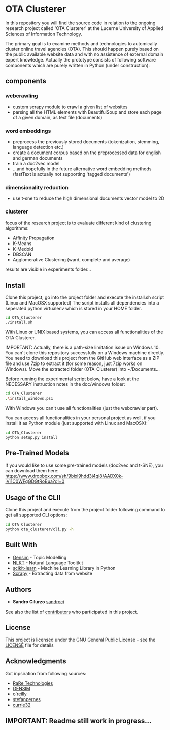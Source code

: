 # OTA Clusterer
In this repository you will find the source code in relation to the ongoing research project called 'OTA Clusterer' at the Lucerne University of Applied Sciences of Information Technology. 

The primary goal is to examine methods and technologies to automically cluster online travel agencies (OTA). This should happen purely based on the public available website data and with no assistence of external domain expert knowledge. Actually the prototype consists of following software components which are purely written in Python (under construction): 

## components
### webcrawling
- custom scrapy module to crawl a given list of websites
- parsing all the HTML elements with BeautifulSoup and store each page of a given domain, as text file (documents)

### word embeddings
- preprocess the previously stored documents (tokenization, stemming, language detection etc.)
- create a document corpus based on the preprocessed data for english and german documents
- train a doc2vec model
- ...and hopefully in the future alternative word embedding methods (fastText is actually not supporting 'tagged documents')

### dimensionality reduction
- use t-sne to reduce the high dimensional documents vector model to 2D

### clusterer
focus of the research project is to evaluate different kind of clustering algorithms:
- Affinity Propagation
- K-Means
- K-Medoid
- DBSCAN
- Agglomerative Clustering (ward, complete and average)

results are visible in experiments folder...


## Install

Clone this project, go into the project folder and execute the install.sh script (Linux and MacOSX supported)
The script installs all dependencies into a seperated python virtualenv which is stored in your HOME folder.

```sh
cd OTA_Clusterer
./install.sh
```

With Linux or UNIX based systems, you can access all functionalities of the OTA Clusterer.

IMPORTANT: Actually, there is a path-size limitation issue on Windows 10. You can't clone this repository successfully on a Windows machine directly. You need to download this project from the GitHub web interface as a ZIP file and use 7zip to extract it (for some reason, just 7zip works on Windows). 
Move the extracted folder (OTA_Clusterer) into ~/Documents...

Before running the experimental script below, have a look at the NECESSARY instruction notes in the doc/windows folder:

```sh
cd OTA_Clusterer
.\install_windows.ps1
```
With Windows you can't use all functionalities (just the webcrawler part).

You can access all functionalities in your personal project as well, if you install it as Python module (just supported with Linux and MacOSX):

```sh
cd OTA_Clusterer
python setup.py install

```

## Pre-Trained Models

If you would like to use some pre-trained models (doc2vec and t-SNE), you can download them here:
https://www.dropbox.com/sh/9bixl9hdd3j4qi8/AADX0k-iVi1C0WFgGDGtRoBua?dl=0

## Usage of the CLIl

Clone this project and execute from the project folder following command to get all supported CLI options:
```sh
cd OTA Clusterer
python ota_clusterer/cli.py -h
```


## Built With

* [Gensim](https://radimrehurek.com/gensim/) - Topic Modelling
* [NLKT](http://www.nltk.org/) - Natural Language Tooltkit
* [scikit-learn](http://scikit-learn.org/stable/) - Machine Learning Library in Python
* [Scrapy](https://scrapy.org/) - Extracting data from website

## Authors

* **Sandro Cilurzo** [sandroci](https://github.com/sandroci)

See also the list of [contributors](https://github.com/sandroci/OTA_clusterer/contributors) who participated in this project.

## License

This project is licensed under the GNU General Public License - see the [LICENSE](LICENSE) file for details

## Acknowledgments

Got inpsiration from following sources:

* [RaRe Technologies](https://rare-technologies.com/blog/)
* [GENSIM](https://markroxor.github.io/gensim/tutorials/)
* [o'reilly](https://github.com/oreillymedia/t-SNE-tutorial)
* [stefanpernes](https://github.com/stefanpernes/)
* [currie32](https://www.kaggle.com/currie32)

## IMPORTANT: Readme still work in progress... 
